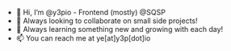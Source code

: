 - 👋 Hi, I’m @y3pio - Frontend (mostly) @SQSP
- 👀 Always looking to collaborate on small side projects!
- 🌱 Always learning something new and growing with each day!
- 📫 You can reach me at ye[at]y3p[dot]io

<!---
y3pio/y3pio is a ✨ special ✨ repository because its `README.md` (this file) appears on your GitHub profile.
You can click the Preview link to take a look at your changes.
--->
